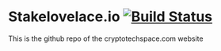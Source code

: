 # Stakelovelace.io  [![Build Status](https://travis-ci.org/cryptotechspace/cryptotechspace.com.svg?branch=master)](https://travis-ci.com/cryptotechspace/cryptotechspace.com)

This is the github repo of the cryptotechspace.com website

